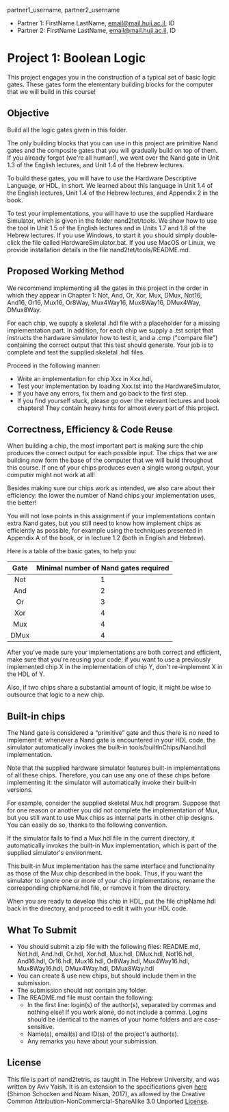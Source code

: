 partner1_username, partner2_username

- Partner 1: FirstName LastName, email@mail.huji.ac.il, ID
- Partner 2: FirstName LastName, email@mail.huji.ac.il, ID

# Project 1: Boolean Logic

This project engages you in the construction of a typical set of basic logic
gates. These gates form the elementary building blocks for the computer that we
will build in this course!

## Objective

Build all the logic gates given in this folder.

The only building blocks that you can use in this project are primitive Nand
gates and the composite gates that you will gradually build on top of them.
If you already forgot (we're all human!), we went over the Nand gate in Unit 1.3
of the English lectures, and Unit 1.4 of the Hebrew lectures.

To build these gates, you will have to use the Hardware Descriptive Language,
or HDL, in short. We learned about this language in Unit 1.4 of the English
lectures, Unit 1.4 of the Hebrew lectures, and Appendix 2 in the book.

To test your implementations, you will have to use the supplied Hardware
Simulator, which is given in the folder nand2tet/tools.
We show how to use the tool in Unit 1.5 of the English lectures and
in Units 1.7 and 1.8 of the Hebrew lectures.
If you use Windows, to start it you should simply double-click the file called
HardwareSimulator.bat.
If you use MacOS or Linux, we provide installation details in the file
nand2tet/tools/README.md.

## Proposed Working Method

We recommend implementing all the gates in this project in the order in which
they appear in Chapter 1:
Not, And, Or, Xor, Mux, DMux, Not16, And16, Or16, Mux16, Or8Way, Mux4Way16,
Mux8Way16, DMux4Way, DMux8Way.

For each chip, we supply a skeletal .hdl file with a placeholder for a missing
implementation part. In addition, for each chip we supply a .tst script that
instructs the hardware simulator how to test it, and a .cmp ("compare file")
containing the correct output that this test should generate. Your job is to
complete and test the supplied skeletal .hdl files.

Proceed in the following manner:

- Write an implementation for chip Xxx in Xxx.hdl,
- Test your implementation by loading Xxx.tst into the HardwareSimulator,
- If you have any errors, fix them and go back to the first step.
- If you find yourself stuck, please go over the relevant lectures and book
  chapters! They contain heavy hints for almost every part of this project.

## Correctness, Efficiency & Code Reuse

When building a chip, the most important part is making sure the chip produces
the correct output for each possible input. The chips that we are building now
form the base of the computer that we will build throughout this course. If one
of your chips produces even a single wrong output, your computer might not work
at all!

Besides making sure our chips work as intended, we also care about their
efficiency: the lower the number of Nand chips your implementation uses,
the better!

You will not lose points in this assignment if your implementations contain
extra Nand gates, but you still need to know how implement chips as
efficiently as possible, for example using the techniques presented in
Appendix A of the book, or in lecture 1.2 (both in English and Hebrew).

Here is a table of the basic gates, to help you:

| Gate | Minimal number of Nand gates required |
|:----:|:-------------------------------------:|
|  Not |                   1                   |
|  And |                   2                   |
|  Or  |                   3                   |
|  Xor |                   4                   |
|  Mux |                   4                   |
| DMux |                   4                   |

After you've made sure your implementations are both correct and efficient,
make sure that you're reusing your code: if you want to use a previously
implemented chip X in the implementation of chip Y, don't re-implement X in the
HDL of Y.

Also, if two chips share a substantial amount of logic, it might be
wise to outsource that logic to a new chip.

## Built-in chips

The Nand gate is considered a “primitive” gate and thus there is no need to
implement it: whenever a Nand gate is encountered in your HDL code, the
simulator automatically invokes the built-in tools/builtInChips/Nand.hdl
implementation.

Note that the supplied hardware simulator features built-in implementations of
all these chips. Therefore, you can use any one of these chips before
implementing it: the simulator will automatically invoke their built-in
versions.

For example, consider the supplied skeletal Mux.hdl program. Suppose that for
one reason or another you did not complete the implementation of Mux, but you
still want to use Mux chips as internal parts in other chip designs. You can
easily do so, thanks to the following convention.

If the simulator fails to find a Mux.hdl file in the current directory, it
automatically invokes the built-in Mux implementation, which is part of the
supplied simulator's environment.

This built-in Mux implementation has the same interface and functionality as
those of the Mux chip described in the book. Thus, if you want the simulator to
ignore one or more of your chip implementations, rename the corresponding
chipName.hdl file, or remove it from the directory.

When you are ready to develop this chip in HDL, put the file chipName.hdl back
in the directory, and proceed to edit it with your HDL code.

## What To Submit

- You should submit a zip file with the following files:
  README.md, Not.hdl, And.hdl, Or.hdl, Xor.hdl, Mux.hdl, DMux.hdl, Not16.hdl,
  And16.hdl, Or16.hdl, Mux16.hdl, Or8Way.hdl, Mux4Way16.hdl, Mux8Way16.hdl,
  DMux4Way.hdl, DMux8Way.hdl
- You can create & use new chips, but should include them in the submission.
- The submission should not contain any folder.
- The README.md file must contain the following:
  - In the first line: login(s) of the author(s), separated by commas and
    nothing else! If you work alone, do not include a comma.
    Logins should be identical to the names of your home folders and are
    case-sensitive.
  - Name(s), email(s) and ID(s) of the project's author(s).
  - Any remarks you have about your submission.

## License

This file is part of nand2tetris, as taught in The Hebrew University, and
was written by Aviv Yaish. It is an extension to the specifications given
[here](https://www.nand2tetris.org) (Shimon Schocken and Noam Nisan, 2017),
as allowed by the Creative Common Attribution-NonCommercial-ShareAlike 3.0
Unported [License](https://creativecommons.org/licenses/by-nc-sa/3.0/).

